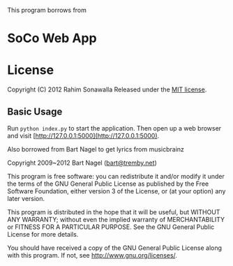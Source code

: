 This program borrows from

# SoCo Web App
# License
Copyright (C) 2012 Rahim Sonawalla 
Released under the [MIT license](http://www.opensource.org/licenses/mit-license.php).

## Basic Usage
Run `python index.py` to start the application. Then open up a web browser and visit [http://127.0.0.1:5000](http://127.0.0.1:5000).

Also borrowed from Bart Nagel to get lyrics from musicbrainz

Copyright 2009~2012 Bart Nagel (bart@tremby.net)

This program is free software: you can redistribute it and/or modify it under 
the terms of the GNU General Public License as published by the Free Software 
Foundation, either version 3 of the License, or (at your option) any later 
version.

This program is distributed in the hope that it will be useful, but WITHOUT ANY 
WARRANTY; without even the implied warranty of MERCHANTABILITY or FITNESS FOR A 
PARTICULAR PURPOSE. See the GNU General Public License for more details.

You should have received a copy of the GNU General Public License along with 
this program. If not, see <http://www.gnu.org/licenses/>.
